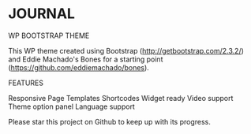 JOURNAL
=======

WP BOOTSTRAP THEME

This WP theme created using Bootstrap (http://getbootstrap.com/2.3.2/) and  Eddie Machado's Bones for a starting point (https://github.com/eddiemachado/bones).

FEATURES

Responsive
Page Templates
Shortcodes
Widget ready 
Video support 
Theme option panel
Language support

Please star this project on Github to keep up with its progress.
